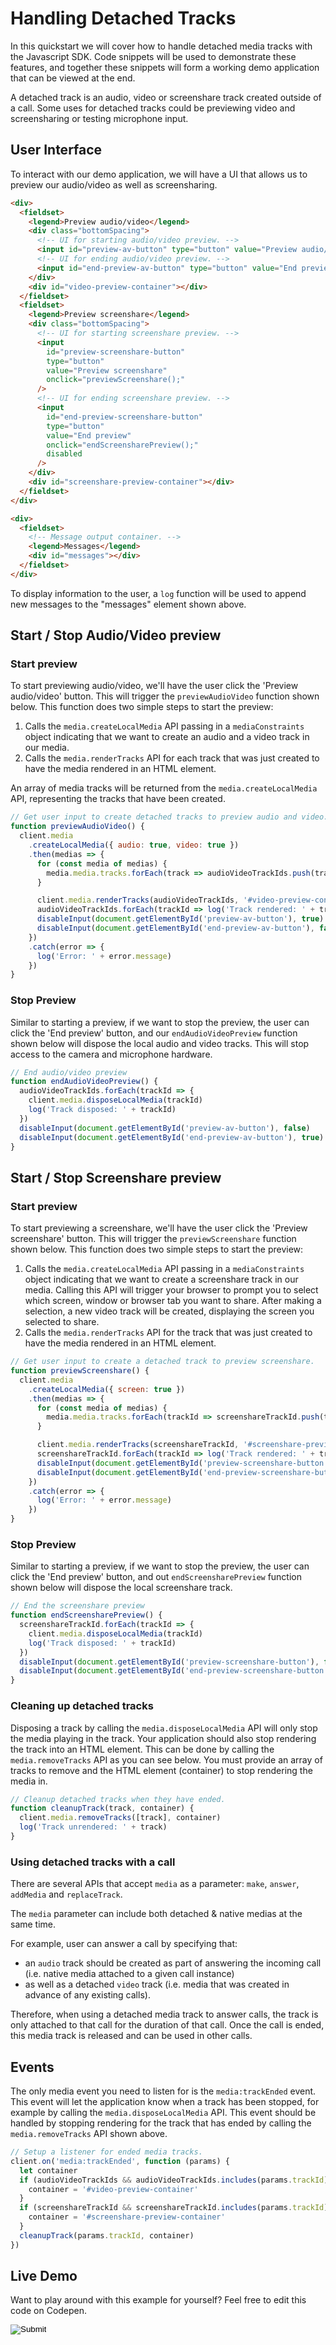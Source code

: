[COPYRIGHT © 2024 RIBBON COMMUNICATIONS OPERATING COMPANY, INC. ALL RIGHTS RESERVED]: #

# Handling Detached Tracks

In this quickstart we will cover how to handle detached media tracks with the Javascript SDK. Code snippets will be used to demonstrate these features, and together these snippets will form a working demo application that can be viewed at the end.

A detached track is an audio, video or screenshare track created outside of a call. Some uses for detached tracks could be previewing video and screensharing or testing microphone input.

## User Interface

To interact with our demo application, we will have a UI that allows us to preview our audio/video as well as screensharing.

```html
<div>
  <fieldset>
    <legend>Preview audio/video</legend>
    <div class="bottomSpacing">
      <!-- UI for starting audio/video preview. -->
      <input id="preview-av-button" type="button" value="Preview audio/video" onclick="previewAudioVideo();" />
      <!-- UI for ending audio/video preview. -->
      <input id="end-preview-av-button" type="button" value="End preview" onclick="endAudioVideoPreview();" disabled />
    </div>
    <div id="video-preview-container"></div>
  </fieldset>
  <fieldset>
    <legend>Preview screenshare</legend>
    <div class="bottomSpacing">
      <!-- UI for starting screenshare preview. -->
      <input
        id="preview-screenshare-button"
        type="button"
        value="Preview screenshare"
        onclick="previewScreenshare();"
      />
      <!-- UI for ending screenshare preview. -->
      <input
        id="end-preview-screenshare-button"
        type="button"
        value="End preview"
        onclick="endScreensharePreview();"
        disabled
      />
    </div>
    <div id="screenshare-preview-container"></div>
  </fieldset>
</div>
```

```html
<div>
  <fieldset>
    <!-- Message output container. -->
    <legend>Messages</legend>
    <div id="messages"></div>
  </fieldset>
</div>
```

To display information to the user, a `log` function will be used to append new messages to the "messages" element shown above.

## Start / Stop Audio/Video preview

### Start preview

To start previewing audio/video, we'll have the user click the 'Preview audio/video' button. This will trigger the `previewAudioVideo` function shown below. This function does two simple steps to start the preview:

1. Calls the `media.createLocalMedia` API passing in a `mediaConstraints` object indicating that we want to create an audio and a video track in our media.
2. Calls the `media.renderTracks` API for each track that was just created to have the media rendered in an HTML element.

An array of media tracks will be returned from the `media.createLocalMedia` API, representing the tracks that have been created.

```javascript
// Get user input to create detached tracks to preview audio and video.
function previewAudioVideo() {
  client.media
    .createLocalMedia({ audio: true, video: true })
    .then(medias => {
      for (const media of medias) {
        media.media.tracks.forEach(track => audioVideoTrackIds.push(track))
      }

      client.media.renderTracks(audioVideoTrackIds, '#video-preview-container')
      audioVideoTrackIds.forEach(trackId => log('Track rendered: ' + trackId))
      disableInput(document.getElementById('preview-av-button'), true)
      disableInput(document.getElementById('end-preview-av-button'), false)
    })
    .catch(error => {
      log('Error: ' + error.message)
    })
}
```

### Stop Preview

Similar to starting a preview, if we want to stop the preview, the user can click the 'End preview' button, and our `endAudioVideoPreview` function shown below will dispose the local audio and video tracks. This will stop access to the camera and microphone hardware.

```javascript
// End audio/video preview
function endAudioVideoPreview() {
  audioVideoTrackIds.forEach(trackId => {
    client.media.disposeLocalMedia(trackId)
    log('Track disposed: ' + trackId)
  })
  disableInput(document.getElementById('preview-av-button'), false)
  disableInput(document.getElementById('end-preview-av-button'), true)
}
```

## Start / Stop Screenshare preview

### Start preview

To start previewing a screenshare, we'll have the user click the 'Preview screenshare' button. This will trigger the `previewScreenshare` function shown below. This function does two simple steps to start the preview:

1. Calls the `media.createLocalMedia` API passing in a `mediaConstraints` object indicating that we want to create a screenshare track in our media. Calling this API will trigger your browser to prompt you to select which screen, window or browser tab you want to share. After making a selection, a new video track will be created, displaying the screen you selected to share.
2. Calls the `media.renderTracks` API for the track that was just created to have the media rendered in an HTML element.

```javascript
// Get user input to create a detached track to preview screenshare.
function previewScreenshare() {
  client.media
    .createLocalMedia({ screen: true })
    .then(medias => {
      for (const media of medias) {
        media.media.tracks.forEach(trackId => screenshareTrackId.push(trackId))
      }

      client.media.renderTracks(screenshareTrackId, '#screenshare-preview-container')
      screenshareTrackId.forEach(trackId => log('Track rendered: ' + trackId))
      disableInput(document.getElementById('preview-screenshare-button'), true)
      disableInput(document.getElementById('end-preview-screenshare-button'), false)
    })
    .catch(error => {
      log('Error: ' + error.message)
    })
}
```

### Stop Preview

Similar to starting a preview, if we want to stop the preview, the user can click the 'End preview' button, and out `endScreensharePreview` function shown below will dispose the local screenshare track.

```javascript
// End the screenshare preview
function endScreensharePreview() {
  screenshareTrackId.forEach(trackId => {
    client.media.disposeLocalMedia(trackId)
    log('Track disposed: ' + trackId)
  })
  disableInput(document.getElementById('preview-screenshare-button'), false)
  disableInput(document.getElementById('end-preview-screenshare-button'), true)
}
```

### Cleaning up detached tracks

Disposing a track by calling the `media.disposeLocalMedia` API will only stop the media playing in the track. Your application should also stop rendering the track into an HTML element. This can be done by calling the `media.removeTracks` API as you can see below. You must provide an array of tracks to remove and the HTML element (container) to stop rendering the media in.

```javascript
// Cleanup detached tracks when they have ended.
function cleanupTrack(track, container) {
  client.media.removeTracks([track], container)
  log('Track unrendered: ' + track)
}
```

### Using detached tracks with a call

There are several APIs that accept `media` as a parameter: `make`, `answer`, `addMedia` and `replaceTrack`.

The `media` parameter can include both detached & native medias at the same time.

For example, user can answer a call by specifying that:

- an `audio` track should be created as part of answering the incoming call (i.e. native media attached to a given call instance)
- as well as a detached `video` track (i.e. media that was created in advance of any existing calls).

Therefore, when using a detached media track to answer calls, the track is only attached to that call for the duration of that call.
Once the call is ended, this media track is released and can be used in other calls.

## Events

The only media event you need to listen for is the `media:trackEnded` event. This event will let the application know when a track has been stopped, for example by calling the `media.disposeLocalMedia` API. This event should be handled by stopping rendering for the track that has ended by calling the `media.removeTracks` API shown above.

```javascript
// Setup a listener for ended media tracks.
client.on('media:trackEnded', function (params) {
  let container
  if (audioVideoTrackIds && audioVideoTrackIds.includes(params.trackId)) {
    container = '#video-preview-container'
  }
  if (screenshareTrackId && screenshareTrackId.includes(params.trackId)) {
    container = '#screenshare-preview-container'
  }
  cleanupTrack(params.trackId, container)
})
```

## Live Demo

Want to play around with this example for yourself? Feel free to edit this code on Codepen.

<form action="https://codepen.io/pen/define" method="POST" target="_blank" class="codepen-form"><input type="hidden" name="data" value=' {&quot;js&quot;:&quot;/**\n * Javascript SDK Handling detached media Demo\n */\n\nconst defaultConfig = {\n  authentication: {\n    server: {\n      base: &apos;blue.rbbn.com&apos;\n    }\n  }\n}\n\nconst { create } = WebRTC\n\n// Setup the SDK with default configuration.\n// As part of configuration, we&apos;ll further apply some customization for logging.\nconst config = {\n  ...defaultConfig,\n  logs: {\n    logLevel: &apos;debug&apos;\n  }\n}\n\nconst client = create(config)\n\n// Enable/disable element\nfunction disableInput(element, disable) {\n  element.disabled = disable\n}\n\n// Utility function for appending messages to the message div.\nfunction log(message) {\n  document.getElementById(&apos;messages&apos;).innerHTML += &apos;<div>&apos; + message + &apos;</div>&apos;\n}\n\nlet audioVideoTrackIds = []\nlet screenshareTrackId = []\n\n// Get user input to create detached tracks to preview audio and video.\nfunction previewAudioVideo() {\n  client.media\n    .createLocalMedia({ audio: true, video: true })\n    .then(medias => {\n      for (const media of medias) {\n        media.media.tracks.forEach(track => audioVideoTrackIds.push(track))\n      }\n\n      client.media.renderTracks(audioVideoTrackIds, &apos;#video-preview-container&apos;)\n      audioVideoTrackIds.forEach(trackId => log(&apos;Track rendered: &apos; + trackId))\n      disableInput(document.getElementById(&apos;preview-av-button&apos;), true)\n      disableInput(document.getElementById(&apos;end-preview-av-button&apos;), false)\n    })\n    .catch(error => {\n      log(&apos;Error: &apos; + error.message)\n    })\n}\n\n// End audio/video preview\nfunction endAudioVideoPreview() {\n  audioVideoTrackIds.forEach(trackId => {\n    client.media.disposeLocalMedia(trackId)\n    log(&apos;Track disposed: &apos; + trackId)\n  })\n  disableInput(document.getElementById(&apos;preview-av-button&apos;), false)\n  disableInput(document.getElementById(&apos;end-preview-av-button&apos;), true)\n}\n\n// Get user input to create a detached track to preview screenshare.\nfunction previewScreenshare() {\n  client.media\n    .createLocalMedia({ screen: true })\n    .then(medias => {\n      for (const media of medias) {\n        media.media.tracks.forEach(trackId => screenshareTrackId.push(trackId))\n      }\n\n      client.media.renderTracks(screenshareTrackId, &apos;#screenshare-preview-container&apos;)\n      screenshareTrackId.forEach(trackId => log(&apos;Track rendered: &apos; + trackId))\n      disableInput(document.getElementById(&apos;preview-screenshare-button&apos;), true)\n      disableInput(document.getElementById(&apos;end-preview-screenshare-button&apos;), false)\n    })\n    .catch(error => {\n      log(&apos;Error: &apos; + error.message)\n    })\n}\n\n// End the screenshare preview\nfunction endScreensharePreview() {\n  screenshareTrackId.forEach(trackId => {\n    client.media.disposeLocalMedia(trackId)\n    log(&apos;Track disposed: &apos; + trackId)\n  })\n  disableInput(document.getElementById(&apos;preview-screenshare-button&apos;), false)\n  disableInput(document.getElementById(&apos;end-preview-screenshare-button&apos;), true)\n}\n\n// Cleanup detached tracks when they have ended.\nfunction cleanupTrack(track, container) {\n  client.media.removeTracks([track], container)\n  log(&apos;Track unrendered: &apos; + track)\n}\n\n// Setup a listener for ended media tracks.\nclient.on(&apos;media:trackEnded&apos;, function (params) {\n  let container\n  if (audioVideoTrackIds && audioVideoTrackIds.includes(params.trackId)) {\n    container = &apos;#video-preview-container&apos;\n  }\n  if (screenshareTrackId && screenshareTrackId.includes(params.trackId)) {\n    container = &apos;#screenshare-preview-container&apos;\n  }\n  cleanupTrack(params.trackId, container)\n})\n\n&quot;,&quot;html&quot;:&quot;<script src=\&quot;https://cdn.jsdelivr.net/gh/RibbonCommunications/webrtc-js-sdk@7.6.0-beta.1702/dist/webrtc.js\&quot;></script>\n\n<div>\n  <fieldset>\n    <legend>Preview audio/video</legend>\n    <div class=\&quot;bottomSpacing\&quot;>\n      <!-- UI for starting audio/video preview. -->\n      <input id=\&quot;preview-av-button\&quot; type=\&quot;button\&quot; value=\&quot;Preview audio/video\&quot; onclick=\&quot;previewAudioVideo();\&quot; />\n      <!-- UI for ending audio/video preview. -->\n      <input id=\&quot;end-preview-av-button\&quot; type=\&quot;button\&quot; value=\&quot;End preview\&quot; onclick=\&quot;endAudioVideoPreview();\&quot; disabled />\n    </div>\n    <div id=\&quot;video-preview-container\&quot;></div>\n  </fieldset>\n  <fieldset>\n    <legend>Preview screenshare</legend>\n    <div class=\&quot;bottomSpacing\&quot;>\n      <!-- UI for starting screenshare preview. -->\n      <input\n        id=\&quot;preview-screenshare-button\&quot;\n        type=\&quot;button\&quot;\n        value=\&quot;Preview screenshare\&quot;\n        onclick=\&quot;previewScreenshare();\&quot;\n      />\n      <!-- UI for ending screenshare preview. -->\n      <input\n        id=\&quot;end-preview-screenshare-button\&quot;\n        type=\&quot;button\&quot;\n        value=\&quot;End preview\&quot;\n        onclick=\&quot;endScreensharePreview();\&quot;\n        disabled\n      />\n    </div>\n    <div id=\&quot;screenshare-preview-container\&quot;></div>\n  </fieldset>\n</div>\n\n<div>\n  <fieldset>\n    <!-- Message output container. -->\n    <legend>Messages</legend>\n    <div id=\&quot;messages\&quot;></div>\n  </fieldset>\n</div>\n\n&quot;,&quot;css&quot;:&quot;video {\n  width: 50% !important;\n}\n\n.bottomSpacing {\n  margin-bottom: 15px;\n}\n\n&quot;,&quot;title&quot;:&quot;Javascript SDK Handling detached media Demo&quot;,&quot;editors&quot;:101} '><input type="image" src="./TryItOn-CodePen.png"></form>

[COPYRIGHT © 2024 RIBBON COMMUNICATIONS OPERATING COMPANY, INC. ALL RIGHTS RESERVED]: #

